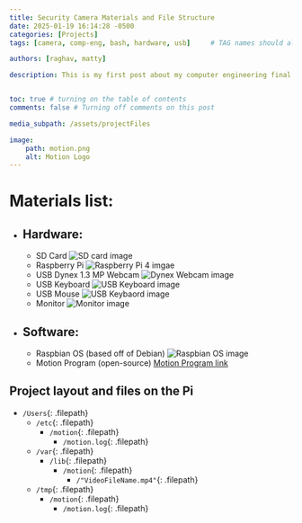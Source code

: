 ```yaml
---
title: Security Camera Materials and File Structure
date: 2025-01-19 16:14:28 -0500
categories: [Projects]
tags: [camera, comp-eng, bash, hardware, usb]     # TAG names should always be lowercase

authors: [raghav, matty]

description: This is my first post about my computer engineering final project -- a motion detected camera using the Raspberry Pi.


toc: true # turning on the table of contents
comments: false # Turning off comments on this post

media_subpath: /assets/projectFiles

image: 
    path: motion.png
    alt: Motion Logo
---
```


# Materials list:
- ## Hardware:
    - SD Card
    ![SD card image](/sdCard.webp)
    - Raspberry Pi
    ![Raspberry Pi 4 imgae](/raspberryPi.jpg)
    - USB Dynex 1.3 MP Webcam
    ![Dynex Webcam image](/webcam.jpg)
    - USB Keyboard
    ![USB Keyboard image](/keybaord.webp)
    - USB Mouse
    ![USB Keybaord image](/mouse.jpg)
    - Monitor
    ![Monitor image](/monitor.jpg)


- ## Software:
    - Raspbian OS (based off of Debian)
    ![Raspbian OS image](/raspbian.png)
    - Motion Program (open-source)
    [Motion Program link](https://github.com/Motion-Project/motion)

## Project layout and files on the Pi
- `/Users`{: .filepath}
    - `/etc`{: .filepath}
        - `/motion`{: .filepath}
            - `/motion.log`{: .filepath}
    - `/var`{: .filepath}
        - `/lib`{: .filepath}
            - `/motion`{: .filepath}
                - `/"VideoFileName.mp4"`{: .filepath}
    - `/tmp`{: .filepath}
        - `/motion`{: .filepath}
            - `/motion.log`{: .filepath}